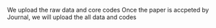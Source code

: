 We upload the raw data and core codes
Once the paper is accpeted by Journal, we will upload the all data and codes
